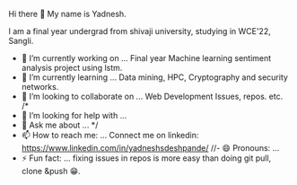 Hi there 👋
My name is Yadnesh.                                         

I am a final year undergrad from shivaji university, studying in WCE'22, Sangli.     

 
<!--
**yashpy/yashpy** is a ✨ _special_ ✨ repository because its `README.md` (this file) appears on your GitHub profile.

Here are some ideas to get you started:
-->

- 🔭 I’m currently working on ... Final year Machine learning sentiment analysis project using lstm.
- 🌱 I’m currently learning ...  Data mining, HPC, Cryptography and security networks.
- 👯 I’m looking to collaborate on ... Web Development Issues, repos. etc.
/*
- 🤔 I’m looking for help with ...
- 💬 Ask me about ...
*/
- 📫 How to reach me: ... Connect me on linkedin: https://www.linkedin.com/in/yadneshsdeshpande/
//- 😄 Pronouns: ... 
- ⚡ Fun fact: ... fixing issues in repos is more easy than doing git pull, clone &push 😁.
